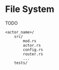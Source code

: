 # File System

TODO

```
<actor_name>/
    src/
        mod.rs
        actor.rs
        config.rs
        router.rs
        ...
    tests/
```
